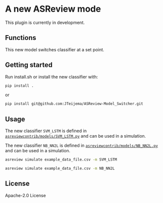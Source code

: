 # A new ASReview mode

This plugin is currently in development.

## Functions
This new model switches classifier at a set point.


## Getting started

Run install.sh or install the new classifier with:

```bash
pip install .
```

or

```bash
pip install git@github.com:JTeijema/ASReview-Model_Switcher.git
```


## Usage

The new classifier `SVM_LSTM` is defined in
[`asreviewcontrib/models/SVM_LSTM.py`](asreviewcontrib/models/SVM_LSTM.py) 
and can be used in a simulation.

The new classifier `NB_NN2L` is defined in
[`asreviewcontrib/models/NB_NN2L.py`](asreviewcontrib/models/NB_NN2L.py) 
and can be used in a simulation.

```bash
asreview simulate example_data_file.csv -m SVM_LSTM
```

```bash
asreview simulate example_data_file.csv -m NB_NN2L
```

## License
Apache-2.0 License 
